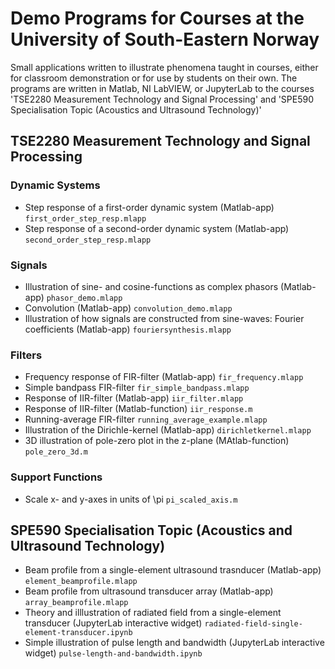 # Demo Programs for Courses at the University of South-Eastern Norway

Small applications written to illustrate phenomena taught in courses, either for classroom demonstration or for use by students on their own.
The programs are written in Matlab, NI LabVIEW, or JupyterLab to the courses 'TSE2280 Measurement Technology and Signal Processing' and 'SPE590 Specialisation Topic (Acoustics and Ultrasound Technology)'

## TSE2280 Measurement Technology and Signal Processing

### Dynamic Systems
- Step response of a first-order dynamic system (Matlab-app) `first_order_step_resp.mlapp`
- Step response of a second-order dynamic system (Matlab-app) `second_order_step_resp.mlapp`

### Signals
- Illustration of sine- and cosine-functions as complex phasors (Matlab-app) `phasor_demo.mlapp`
- Convolution (Matlab-app) `convolution_demo.mlapp`
- Illustration of how signals are constructed from sine-waves: Fourier coefficients (Matlab-app) `fouriersynthesis.mlapp`

### Filters
- Frequency response of FIR-filter (Matlab-app) `fir_frequency.mlapp`
- Simple bandpass FIR-filter `fir_simple_bandpass.mlapp` 
- Response of IIR-filter (Matlab-app) `iir_filter.mlapp`
- Response of IIR-filter (Matlab-function) `iir_response.m`
- Running-average FIR-filter `running_average_example.mlapp`
- Illustration of the Dirichle-kernel (Matlab-app) `dirichletkernel.mlapp`
- 3D illustration of pole-zero plot in the z-plane (MAtlab-function) `pole_zero_3d.m`
  
### Support Functions
- Scale x- and y-axes in units of \pi `pi_scaled_axis.m`

## SPE590 Specialisation Topic (Acoustics and Ultrasound Technology)
- Beam profile from a single-element ultrasound trasnducer (Matlab-app) `element_beamprofile.mlapp`
- Beam profile from ultrasound transducer array (Matlab-app) `array_beamprofile.mlapp`
- Theory and illlustration of radiated field from a single-element transducer (JupyterLab interactive widget) `radiated-field-single-element-transducer.ipynb`
- Simple illustration of pulse length and bandwidth (JupyterLab interactive widget) `pulse-length-and-bandwidth.ipynb`
  
